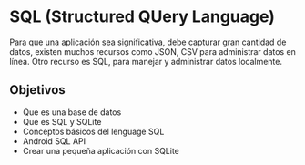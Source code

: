 # SQL (Structured QUery Language)

Para que una aplicación sea significativa, debe capturar gran cantidad de datos, existen muchos recursos como JSON, CSV para administrar datos en línea. Otro recurso es SQL, para manejar y administrar datos localmente.

## Objetivos

* Que es una base de datos
* Que es SQL y SQLite
* Conceptos básicos del lenguage SQL
* Android SQL API
* Crear una pequeña aplicación con SQLite

  
